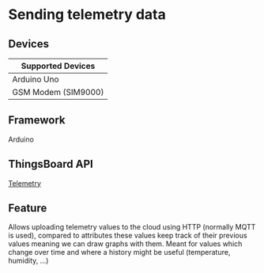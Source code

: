 # Sending telemetry data

## Devices
| Supported Devices    |
|----------------------|
|  Arduino Uno         |
|  GSM Modem (SIM9000) |

## Framework

Arduino

## ThingsBoard API
[Telemetry](https://thingsboard.io/docs/user-guide/telemetry/)

## Feature
Allows uploading telemetry values to the cloud using HTTP (normally MQTT is used), compared to attributes
these values keep track of their previous values meaning we can draw graphs with them.
Meant for values which change over time and where a history might be useful (temperature, humidity, ...)